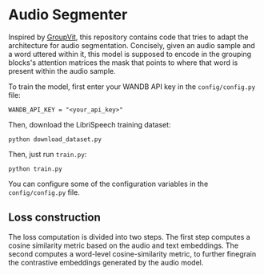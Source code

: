 # Audio Segmenter

Inspired by [GroupVit](https://arxiv.org/abs/2202.11094), this repository contains code
that tries to adapt the architecture for audio segmentation. Concisely, given an audio
sample and a word uttered within it, this model is supposed to encode in the grouping
blocks's attention matrices the mask that points to where that word is present within
the audio sample.

To train the model, first enter your WANDB API key in the `config/config.py` file:

```
WANDB_API_KEY = "<your_api_key>"
```

Then, download the LibriSpeech training dataset:

```
python download_dataset.py
```

Then, just run `train.py`:

```
python train.py
```

You can configure some of the configuration variables in the `config/config.py` file.

## Loss construction

The loss computation is divided into two steps. The first step computes a cosine
similarity metric based on the audio and text embeddings. The second computes a word-level
cosine-similarity metric, to further finegrain the contrastive embeddings generated by
the audio model.
